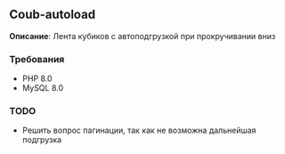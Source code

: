 ## Coub-autoload

__Описание__: Лента кубиков с автоподгрузкой при прокручивании вниз

  
### Требования
- PHP 8.0  
- MySQL 8.0  

### TODO
- Решить вопрос пагинации, так как не возможна дальнейшая подгрузка